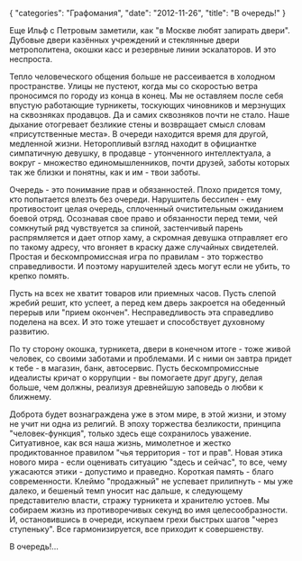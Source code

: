 {
   "categories": "Графомания",
   "date": "2012-11-26",
   "title": "В очередь!"
}

Еще Ильф с Петровым заметили, как "в Москве любят запирать двери". Дубовые двери казённых учреждений и стеклянные двери метрополитена, окошки касс и резервные линии эскалаторов. И это неспроста.

Тепло человеческого общения больше не рассеивается в холодном пространстве. Улицы не пустеют, когда мы со скоростью ветра проносимся по городу из конца в конец. Мы не оставляем после себя впустую работающие турникеты, тоскующих чиновников и мерзнущих на сквозняках продавцов. Да и самих сквозняков почти не стало. Наше дыхание отогревает безликие стены и возвращает смысл словам «присутственные места». В очереди находится время для другой, медленной жизни. Неторопливый взгляд находит в официантке симпатичную девушку, в продавце - утонченного интеллектуала, а вокруг - множество единомышленников, почти друзей, заботы которых так же близки и понятны, как и им - твои заботы.

Очередь - это понимание прав и обязанностей. Плохо придется тому, кто попытается влезть без очереди. Нарушитель бессилен - ему противостоит целая очередь, сплоченный очистительным ожиданием боевой отряд. Осознавая свое право и обязанности перед теми, чей сомкнутый ряд чувствуется за спиной, застенчивый парень распрямляется и дает отпор хаму, а скромная девушка отправляет его по такому адресу, что вгоняет в краску даже случайных свидетелей. Простая и бескомпромиссная игра по правилам - это торжество справедливости. И поэтому нарушителей здесь могут если не убить, то крепко помять.

Пусть на всех не хватит товаров или приемных часов. Пусть слепой жребий решит, кто успеет, а перед кем дверь закроется на обеденный перерыв или "прием окончен". Несправедливость эта справедливо поделена на всех. И это тоже утешает и способствует духовному развитию.

По ту сторону окошка, турникета, двери в конечном итоге - тоже живой человек, со своими заботами и проблемами. И с ними он завтра придет к тебе - в магазин, банк, автосервис. Пусть бескомпромиссные идеалисты кричат о коррупции - вы помогаете друг другу, делая больше, чем должны, реализуя древнейшую заповедь о любви к ближнему.

Доброта будет вознаграждена уже в этом мире, в этой жизни, и этому не учит ни одна из религий. В эпоху торжества безликости, принципа "человек-функция", только здесь еще сохранилось уважение. Ситуативное, как вся наша жизнь, мимолетное и жестко продиктованное правилом "чья территория - тот и прав". Новая этика нового мира - если оценивать ситуацию "здесь и сейчас", то все, чему ужасаются этики - допустимо и праведно. Короткая память - благо современности. Клеймо "продажный" не успевает прилипнуть - мы уже далеко, и бешеный темп уносит нас дальше, к следующему представителю власти, стражу турникета и хранителю устоев. Мы собираем жизнь из противоречивых секунд во имя целесообразности. И, остановившись в очереди, искупаем грехи быстрых шагов "через ступеньку". Все гармонизируется, все приходит к совершенству.

В очередь!...

